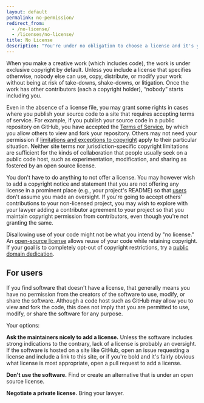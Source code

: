 ```yaml
---
layout: default
permalink: no-permission/
redirect_from:
  - /no-license/
  - /licenses/no-license/
title: No License
description: "You're under no obligation to choose a license and it's your right not to include one with your code or project. But please note that opting out of open source licenses doesn't mean you're opting out of copyright law."
---
```


When you make a creative work (which includes code), the work is under exclusive copyright by default. Unless you include a license that specifies otherwise, nobody else can use, copy, distribute, or modify your work without being at risk of take-downs, shake-downs, or litigation. Once the work has other contributors (each a copyright holder), “nobody” starts including you.

Even in the absence of a license file, you may grant some rights in cases where you publish your source code to a site that requires accepting terms of service. For example, if you publish your source code in a public repository on GitHub, you have accepted the [Terms of Service](https://help.github.com/articles/github-terms-of-service), by which you allow others to view and fork your repository. Others may not need your permission if [limitations and exceptions to copyright](https://en.wikipedia.org/wiki/Limitations_and_exceptions_to_copyright) apply to their particular situation. Neither site terms nor jurisdiction-specific copyright limitations are sufficient for the kinds of collaboration that people usually seek on a public code host, such as experimentation, modification, and sharing as fostered by an open source license.

You don't have to do anything to not offer a license. You may however wish to add a copyright notice and statement that you are not offering any license in a prominent place (e.g., your project's README) so that [users](#for-users) don't assume you made an oversight. If you're going to accept others' contributions to your non-licensed project, you may wish to explore with your lawyer adding a contributor agreement to your project so that you maintain copyright permission from contributors, even though you're not granting the same.

Disallowing use of your code might not be what you intend by "no license." An [open-source license](/) allows reuse of your code while retaining copyright. If your goal is to completely opt-out of copyright restrictions, try a [public domain dedication](/licenses/#unlicense).

## For users

If you find software that doesn't have a license, that generally means you have no permission from the creators of the software to use, modify, or share the software. Although a code host such as GitHub may allow you to view and fork the code, this does not imply that you are permitted to use, modify, or share the software for any purpose.

Your options:

**Ask the maintainers nicely to add a license.** Unless the software includes strong indications to the contrary, lack of a license is probably an oversight. If the software is hosted on a site like GitHub, open an issue requesting a license and include a link to this site, or if you're bold and it's fairly obvious what license is most appropriate, open a pull request to add a license.

**Don't use the software.** Find or create an alternative that is under an open source license.

**Negotiate a private license.** Bring your lawyer.
